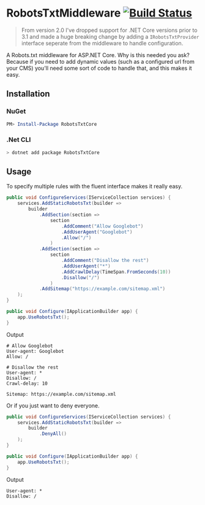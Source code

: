 # RobotsTxtMiddleware [![Build Status](https://travis-ci.com/karl-sjogren/robots-txt-middleware.svg?branch=master)](https://travis-ci.com/karl-sjogren/robots-txt-middleware)

> From version 2.0 I've dropped support for .NET Core versions prior to 3.1 and made a
huge breaking change by adding a `IRobotsTxtProvider` interface seperate from the
middleware to handle configuration.

A Robots.txt middleware for ASP.NET Core. Why is this needed you ask? Because if you
need to add dynamic values (such as a configured url from your CMS) you'll need some
sort of code to handle that, and this makes it easy.

## Installation

### NuGet

```powershell
PM> Install-Package RobotsTxtCore
```

### .Net CLI

```sh
> dotnet add package RobotsTxtCore
```

## Usage

To specify multiple rules with the fluent interface makes it really easy.

```csharp
public void ConfigureServices(IServiceCollection services) {
    services.AddStaticRobotsTxt(builder =>
        builder
            .AddSection(section =>
                section
                    .AddComment("Allow Googlebot")
                    .AddUserAgent("Googlebot")
                    .Allow("/")
                )
            .AddSection(section =>
                section
                    .AddComment("Disallow the rest")
                    .AddUserAgent("*")
                    .AddCrawlDelay(TimeSpan.FromSeconds(10))
                    .Disallow("/")
                )
            .AddSitemap("https://example.com/sitemap.xml")
    );
}

public void Configure(IApplicationBuilder app) {
    app.UseRobotsTxt();
}
```

Output

```robots
# Allow Googlebot
User-agent: Googlebot
Allow: /

# Disallow the rest
User-agent: *
Disallow: /
Crawl-delay: 10

Sitemap: https://example.com/sitemap.xml
```

Or if you just want to deny everyone.

```csharp
public void ConfigureServices(IServiceCollection services) {
    services.AddStaticRobotsTxt(builder =>
        builder
            .DenyAll()
    );
}

public void Configure(IApplicationBuilder app) {
    app.UseRobotsTxt();
}
```

Output

```robots
User-agent: *
Disallow: /
```
